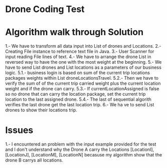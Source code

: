 # Drone Coding Test

# Algorithm walk through Solution 
1.- We have to transform all data input into List of drones and Locations.
2.- Creating File instance to reference text file in Java.
3.- User Scanner for input reading File lines of text.
4.- We have to arrange the drone List in reversed way to have the one with the most weight at the beginning.
5.- We have to send List drones and List locations as a parameters of our business logic.
  5.1.- business login is based on sum of the current trip locations packages weights within List droneLocationsTravel.
  5.2.- Then we have to verify the sum of of the current trip carried weight plus the current location weight and if the drone can carry.
  5.3.- If currentLocationAssigned is false so no drone that can carry the location package, set the current trip location to the last assigned drone.
  5.4.- The last of sequential algorith verifies the last drone get the last location trip.
6.- We ha ve to send List drones to show their locations trip.

# Issues
1.- I encountered an problem with the input example provided for the test and I don't understand why the Drone A carry the Locations 
[LocationI], [LocationJ], [LocationM], [LocationN] becasuse my algorithm show that the drone B carrys all locations.


